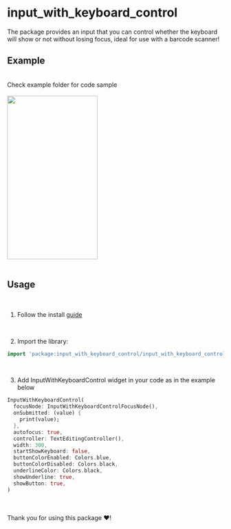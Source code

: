 # input_with_keyboard_control

The package provides an input that you can control whether the keyboard will show or not 
without losing focus, ideal for use with a barcode scanner!

## Example
<br />
Check example folder for code sample
<br /><br />
<img src="https://drive.google.com/u/1/uc?id=1n77fXgLZJP0onLrT3tFE4HaQiwf5jFiF&export=download" width="210" height="380"/>
<br /><br />

## Usage

<br />

1. Follow the install [guide](https://pub.dev/packages/input_with_keyboard_control/install)

<br />

2. Import the library:

```dart
import 'package:input_with_keyboard_control/input_with_keyboard_control.dart';
```
<br />

3. Add InputWithKeyboardControl widget in your code as in the example below

```dart
InputWithKeyboardControl(
  focusNode: InputWithKeyboardControlFocusNode(),
  onSubmitted: (value) {
    print(value);
  },
  autofocus: true,
  controller: TextEditingController(),
  width: 300,
  startShowKeyboard: false,
  buttonColorEnabled: Colors.blue,
  buttonColorDisabled: Colors.black,
  underlineColor: Colors.black,
  showUnderline: true,
  showButton: true,
)
```

<br /><br />
Thank you for using this package :heart:!
<br /><br /><br />
